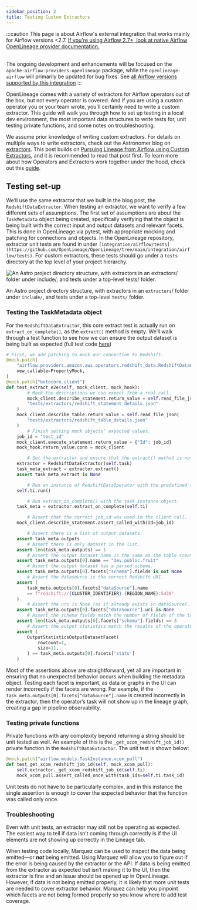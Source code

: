 ```yaml
---
sidebar_position: 2
title: Testing Custom Extractors
---
```


:::caution
This page is about Airflow's external integration that works mainly for Airflow versions <2.7. 
[If you're using Airflow 2.7+, look at native Airflow OpenLineage provider documentation.](https://airflow.apache.org/docs/apache-airflow-providers-openlineage/stable/index.html)  <br /><br /> 

The ongoing development and enhancements will be focused on the `apache-airflow-providers-openlineage` package, 
while the `openlineage-airflow` will primarily be updated for bug fixes. See [all Airflow versions supported by this integration](../older.md#supported-airflow-versions)
:::

OpenLineage comes with a variety of extractors for Airflow operators out of the box, but not every operator is covered. And if you are using a custom operator you or your team wrote, you'll certainly need to write a custom extractor. This guide will walk you through how to set up testing in a local dev environment, the most important data structures to write tests for, unit testing private functions, and some notes on troubleshooting.

We assume prior knowledge of writing custom extractors. For details on multiple ways to write extractors, check out the Astronomer blog on [extractors](https://www.astronomer.io/blog/3-ways-to-extract-data-lineage-from-airflow/#using-custom-extractors-for-airflow-operators). This post builds on [Pursuing Lineage from Airflow using Custom Extractors](https://openlineage.io/blog/extractors/), and it is recommended to read that post first. To learn more about how Operators and Extractors work together under the hood, check out this [guide](https://openlineage.io/blog/operators-and-extractors-technical-deep-dive/).

## Testing set-up

We’ll use the same extractor that we built in the blog post, the `RedshiftDataExtractor`. When testing an extractor, we want to verify a few different sets of assumptions. The first set of assumptions are about the `TaskMetadata` object being created, specifically verifying that the object is being built with the correct input and output datasets and relevant facets. This is done in OpenLineage via pytest, with appropriate mocking and patching for connections and objects. In the OpenLineage repository, extractor unit tests are found in under `[integration/airflow/tests](https://github.com/OpenLineage/OpenLineage/tree/main/integration/airflow/tests)`. For custom extractors, these tests should go under a `tests` directory at the top level of your project hierarchy.

![An Astro project directory structure, with extractors in an `extractors`/ folder under `include/`, and tests under a top-level `tests/` folder.](https://s3-us-west-2.amazonaws.com/secure.notion-static.com/95581136-2c1e-496a-ba51-a9b70256e004/Untitled.png)

An Astro project directory structure, with extractors in an `extractors`/ folder under `include/`, and tests under a top-level `tests/` folder.

### Testing the TaskMetadata object

For the `RedshiftDataExtractor`, this core extract test is actually run on `extract_on_complete()`, as the `extract()` method is empty. We’ll walk through a test function to see how we can ensure the output dataset is being built as expected (full test code [here](https://github.com/OpenLineage/OpenLineage/blob/main/integration/airflow/tests/extractors/test_redshift_data_extractor.py))

```python
# First, we add patching to mock our connection to Redshift.
@mock.patch(
    "airflow.providers.amazon.aws.operators.redshift_data.RedshiftDataOperator.hook",
    new_callable=PropertyMock,
)
@mock.patch("botocore.client")
def test_extract_e2e(self, mock_client, mock_hook):
		# Mock the descriptions we can expect from a real call.
		mock_client.describe_statement.return_value = self.read_file_json(
        "tests/extractors/redshift_statement_details.json"
    )
    mock_client.describe_table.return_value = self.read_file_json(
        "tests/extractors/redshift_table_details.json"
    )
		# Finish setting mock objects' expected values.
    job_id = "test_id"
    mock_client.execute_statement.return_value = {"Id": job_id}
    mock_hook.return_value.conn = mock_client

		# Set the extractor and ensure that the extract() method is not returning anything, as expected.
    extractor = RedshiftDataExtractor(self.task)
    task_meta_extract = extractor.extract()
    assert task_meta_extract is None

		# Run an instance of RedshiftDataOperator with the predefined test values.
    self.ti.run()

		# Run extract_on_complete() with the task instance object.
    task_meta = extractor.extract_on_complete(self.ti)

		# Assert that the correct job_id was used in the client call.
    mock_client.describe_statement.assert_called_with(Id=job_id)

		# Assert there is a list of output datasets.
    assert task_meta.outputs
		# Assert there is only dataset in the list.
    assert len(task_meta.outputs) == 1
		# Assert the output dataset name is the same as the table created by the operator query.
    assert task_meta.outputs[0].name == "dev.public.fruit"
		# Assert the output dataset has a parsed schema.
    assert task_meta.outputs[0].facets["schema"].fields is not None
		# Assert the datasource is the correct Redshift URI.
    assert (
        task_meta.outputs[0].facets["dataSource"].name
        == f"redshift://{CLUSTER_IDENTIFIER}.{REGION_NAME}:5439"
    )
		# Assert the uri is None (as it already exists in dataSource).
    assert task_meta.outputs[0].facets["dataSource"].uri is None
		# Assert the schema fields match the number of fields of the table created by the operator query.
    assert len(task_meta.outputs[0].facets["schema"].fields) == 3
		# Assert the output statistics match the results of the operator query.
    assert (
        OutputStatisticsOutputDatasetFacet(
            rowCount=1,
            size=11,
        ) == task_meta.outputs[0].facets['stats']
    )
```

Most of the assertions above are straightforward, yet all are important in ensuring that no unexpected behavior occurs when building the metadata object. Testing each facet is important, as data or graphs in the UI can render incorrectly if the facets are wrong. For example, if the `task_meta.outputs[0].facets["dataSource"].name` is created incorrectly in the extractor, then the operator’s task will not show up in the lineage graph, creating a gap in pipeline observability.

### Testing private functions

Private functions with any complexity beyond returning a string should be unit tested as well. An example of this is the `_get_xcom_redshift_job_id()` private function in the `RedshiftDataExtractor`. The unit test is shown below:

```python
@mock.patch("airflow.models.TaskInstance.xcom_pull")
def test_get_xcom_redshift_job_id(self, mock_xcom_pull):
    self.extractor._get_xcom_redshift_job_id(self.ti)
    mock_xcom_pull.assert_called_once_with(task_ids=self.ti.task_id)
```

Unit tests do not have to be particularly complex, and in this instance the single assertion is enough to cover the expected behavior that the function was called only once.

### Troubleshooting

Even with unit tests, an extractor may still not be operating as expected. The easiest way to tell if data isn’t coming through correctly is if the UI elements are not showing up correctly in the Lineage tab.

When testing code locally, Marquez can be used to inspect the data being emitted—or ***not*** being emitted. Using Marquez will allow you to figure out if the error is being caused by the extractor or the API. If data is being emitted from the extractor as expected but isn’t making it to the UI, then the extractor is fine and an issue should be opened up in OpenLineage. However, if data is not being emitted properly, it is likely that more unit tests are needed to cover extractor behavior. Marquez can help you pinpoint which facets are not being formed properly so you know where to add test coverage.
